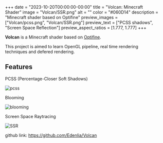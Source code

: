 +++
date = "2023-10-20T00:00:00-00:00"
title = "Volcan: Minecraft Shader"
image = "Volcan/SSR.png"
alt = ""
color = "#060D14"
description = "Minecraft shader based on Optifine"
preview_images = ["Volcan/pcss.png", "Volcan/SSR.png"]
preview_text = ["PCSS shadows", "Screen Space Reflection"]
preview_aspect_ratios = [1.777, 1.777]
+++

**Volcan** is a Minecraft shader based on [Optifine](https://github.com/sp614x/optifine).

This project is aimed to learn OpenGL pipeline, real time rendering techniques and defered rendering.

## Features

PCSS (Percentage-Closer Soft Shadows)

![pcss](/images/Volcan/pcss.png)

Blooming

![blooming](/images/Volcan/blooming.png)

Screen Space Raytracing

![SSR](/images/Volcan/SSR.png)

github link: https://github.com/Edenlia/Volcan
